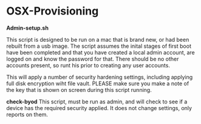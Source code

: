 # OSX-Provisioning

**Admin-setup.sh**

This script is designed to be run on a mac that is brand new, or had been rebuilt from a usb image. The script assumes the inital stages of first boot have been completed and that you have created a local admin account, are logged on and know the password for that. There should be no other accounts present, so runt his prior to creating any user accounts.

This will apply a number of security hardening settings, including applying full disk encryption wiht file vault. PLEASE make sure you make a note of the key that is shown on screen during this script running.

**check-byod**
This script, must be run as admin, and will check to see if a device has the required security applied. It does not change settings, only reports on them.

